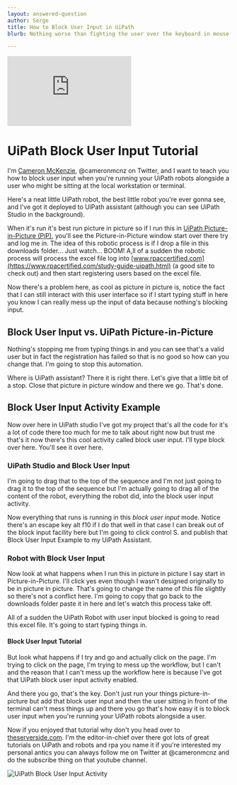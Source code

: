 ```yaml
---
layout: answered-question
author: Serge
title: How to Block User Input in UiPath
blurb: Nothing worse than fighting the user over the keyboard in mouse. Here's a 'how to use the UiPath Block User Input activity' example tutorial.

---
```


<iframe width="280" height="158" src="https://www.youtube.com/embed/OBHm7BJSr7Q" frameborder="0" allow="accelerometer; autoplay; clipboard-write; encrypted-media; gyroscope; picture-in-picture" allowfullscreen></iframe>


# UiPath Block User Input Tutorial

I'm [Cameron McKenzie](https://www.mcnz.com/), @cameronmcnz on Twitter, and I want to teach you how to block user input when you're running your UiPath robots alongside a user who might be sitting at the local workstation or terminal.

 Here's a neat little UiPath robot, the best little robot you're ever gonna see, and I've got it deployed to UiPath assistant (although you can see UiPath Studio in the background). 
 
 When it's run it's best run picture in picture so if I run this in [UiPath Picture-in-Picture (PiP)](https://youtu.be/KOjVaJ7aPdA), you'll see the Picture-in-Picture window start over there try and log me in. The idea of this robotic process is if I drop a file in this downloads folder... Just watch... BOOM! A,ll of a sudden the robotic process will process the excel file log into [www.rpaccertified.com](https://www.rpacertified.com/study-guide-uipath.html) (a good site to check out) and then start registering users based on the excel file.

 Now there's a problem here, as cool as picture in picture is, notice the fact that I can still interact with this user interface so if I start typing stuff in here you know I can really mess up the input of data because nothing's blocking input. 
 
 ## Block User Input vs. UiPath Picture-in-Picture
 
 Nothing's stopping me from typing things in and you can see that's a valid user but in fact the registration has failed so that is no good so how can you change that. I'm going to stop this automation.

Where is UiPath assistant? There it is right there. Let's give that a little bit of a stop. Close that picture in picture window and there we go. That's done. 

## Block User Input Activity Example

Now over here in UiPath studio I've got my project that's all the code for it's a lot of code there too much for me to talk about right now but trust me that's it now there's this cool activity called block user input. I'll type block over here. You'll see it over here. 


### UiPath Studio and Block User Input

I'm going to drag that to the top of the sequence and I'm not just going to drag it to the top of the sequence but I'm actually going to drag all of the content of the robot, everything the robot did, into the block user input activity. 

Now everything that runs is running in this <em>block user input</em> mode. Notice there's an escape key alt f10 if I do that well in that case I can break out of the block input facility here but I'm going to click control S.  and publish that Block User Input Example to my UiPath Assistant.

### Robot with Block User Input

Now look at what happens when I run this in picture in picture I say start in Picture-in-Picture. I'll click yes even though I wasn't designed originally to be in picture in picture. That's going to change the name of this file slightly so there's not a conflict here. I'm going to copy that go back to the downloads folder paste it in here and let's watch this process take off.

All of a sudden the UiPath Robot with user input blocked is going to read this excel file. It's going to start typing things in. 

#### Block User Input Tutorial

But look what happens if I try and go and actually click on the page. I'm trying to click on the page, I'm trying to mess up the workflow, but I can't and the reason that I can't mess up the workflow here is because I've got that UiPath block user input activity enabled. 

And there you go, that's the key. Don't just run your things picture-in-picture but add that block user input and then the user sitting in front of the terminal can't mess things up and there you go that's how easy it is to block user input when you're running your UiPath robots alongside a user. 

Now if you enjoyed that tutorial why don't you head over to [theserverside.com](https://www.theserverside.com/blog/Coffee-Talk-Java-News-Stories-and-Opinions/Make-this-UiPath-Hello-World-example-the-first-project-in-your-RPA-journey). I'm the editor-in-chief over there got lots of great tutorials on UiPath and robots and rpa you name it if you're interested my personal antics you can always follow me on Twitter at @cameronmcnz and do the subscribe thing on that youtube channel.

<img src="https://files.readme.io/d9118e5-2020-02-18_16-44-44.png" alt="UiPath Block User Input Activity" class="img-fluid"/>
